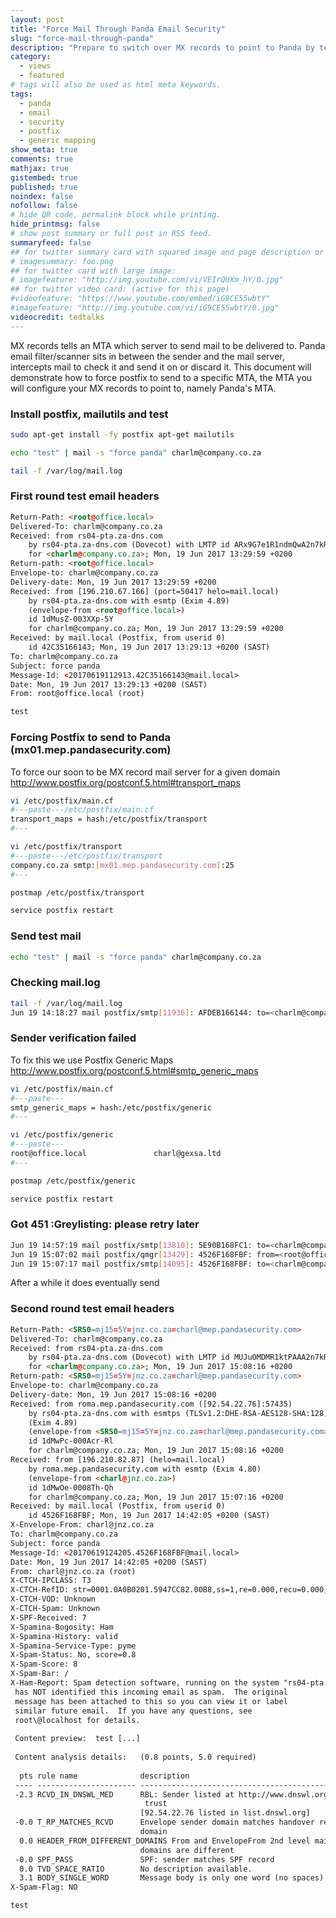 ```yaml
---
layout: post
title: "Force Mail Through Panda Email Security"
slug: "force-mail-through-panda"
description: "Prepare to switch over MX records to point to Panda by testing via this method"
category: 
  - views
  - featured
# tags will also be used as html meta keywords.
tags:
  - panda
  - email
  - security
  - postfix
  - generic mapping
show_meta: true
comments: true
mathjax: true
gistembed: true
published: true
noindex: false
nofollow: false
# hide QR code, permalink block while printing.
hide_printmsg: false
# show post summary or full post in RSS feed.
summaryfeed: false
## for twitter summary card with squared image and page description or page excerpt:
# imagesummary: foo.png
## for twitter card with large image:
# imagefeature: "http://img.youtube.com/vi/VEIrQUXm_hY/0.jpg"
## for twitter video card: (active for this page)
#videofeature: "https://www.youtube.com/embed/iG9CE55wbtY"
#imagefeature: "http://img.youtube.com/vi/iG9CE55wbtY/0.jpg"
videocredit: tedtalks
---
```


MX records tells an MTA which server to send mail to be delivered to.
Panda email filter/scanner sits in between the sender and the mail server, intercepts mail to check it and send it on or discard it.
This document will demonstrate how to force postfix to send to a specific MTA, the MTA you will configure your MX records to point to,
namely Panda's MTA.

<!--more-->
### Install postfix, mailutils and test
```bash
sudo apt-get install -fy postfix apt-get mailutils

echo "test" | mail -s "force panda" charlm@company.co.za

tail -f /var/log/mail.log
```

### First round test email headers
```html
Return-Path: <root@office.local>
Delivered-To: charlm@company.co.za
Received: from rs04-pta.za-dns.com
	by rs04-pta.za-dns.com (Dovecot) with LMTP id ARx9G7e1R1ndmQwA2n7kRA
	for <charlm@company.co.za>; Mon, 19 Jun 2017 13:29:59 +0200
Return-path: <root@office.local>
Envelope-to: charlm@company.co.za
Delivery-date: Mon, 19 Jun 2017 13:29:59 +0200
Received: from [196.210.67.166] (port=50417 helo=mail.local)
	by rs04-pta.za-dns.com with esmtp (Exim 4.89)
	(envelope-from <root@office.local>)
	id 1dMusZ-003XXp-5Y
	for charlm@company.co.za; Mon, 19 Jun 2017 13:29:59 +0200
Received: by mail.local (Postfix, from userid 0)
	id 42C35166143; Mon, 19 Jun 2017 13:29:13 +0200 (SAST)
To: charlm@company.co.za
Subject: force panda
Message-Id: <20170619112913.42C35166143@mail.local>
Date: Mon, 19 Jun 2017 13:29:13 +0200 (SAST)
From: root@office.local (root)

test
```

### Forcing Postfix to send to Panda (mx01.mep.pandasecurity.com)

To force our soon to be MX record mail server for a given domain
<http://www.postfix.org/postconf.5.html#transport_maps>

```bash
vi /etc/postfix/main.cf
#---paste---/etc/postfix/main.cf
transport_maps = hash:/etc/postfix/transport
#---

vi /etc/postfix/transport
#---paste---/etc/postfix/transport
company.co.za smtp:[mx01.mep.pandasecurity.com]:25
#---

postmap /etc/postfix/transport

service postfix restart
```

### Send test mail
```bash
echo "test" | mail -s "force panda" charlm@company.co.za
```

### Checking mail.log
```bash
tail -f /var/log/mail.log
Jun 19 14:18:27 mail postfix/smtp[11936]: AFDEB166144: to=<charlm@company.co.za>, relay=mx01.mep.pandasecurity.com[92.54.27.161]:25, delay=3, delays=0.08/0.01/1.4/1.5, dsn=5.0.0, status=bounced (host mx01.mep.pandasecurity.com[92.54.27.161] said: 550-Verification failed for <root@office.local> 550-Unrouteable address 550 Sender verification failed (in reply to RCPT TO command))
```

### Sender verification failed
To fix this we use Postfix Generic Maps
<http://www.postfix.org/postconf.5.html#smtp_generic_maps>

```bash
vi /etc/postfix/main.cf
#---paste---
smtp_generic_maps = hash:/etc/postfix/generic
#---

vi /etc/postfix/generic
#---paste---
root@office.local               charl@gexsa.ltd
#---

postmap /etc/postfix/generic

service postfix restart
```

### Got 451 :Greylisting: please retry later
```bash
Jun 19 14:57:19 mail postfix/smtp[13810]: 5E90B168FC1: to=<charlm@company.co.za>, relay=mx01.mep.pandasecurity.com[92.54.22.75]:25, delay=613, delays=595/0.03/13/4.6, dsn=4.0.0, status=deferred (host mx01.mep.pandasecurity.com[92.54.22.75] said: 451 :Greylisting: please retry later (in reply to RCPT TO command))
Jun 19 15:07:02 mail postfix/qmgr[13429]: 4526F168FBF: from=<root@office.local>, size=300, nrcpt=1 (queue active)
Jun 19 15:07:17 mail postfix/smtp[14095]: 4526F168FBF: to=<charlm@company.co.za>, relay=mx01.mep.pandasecurity.com[92.54.22.76]:25, delay=1512, delays=1497/0.02/1.1/14, dsn=2.0.0, status=sent (250 OK id=1dMwOe-0008Th-Qh)
```

After a while it does eventually send

### Second round test email headers
```html
Return-Path: <SRS0=mj15=5Y=jnz.co.za=charl@mep.pandasecurity.com>
Delivered-To: charlm@company.co.za
Received: from rs04-pta.za-dns.com
	by rs04-pta.za-dns.com (Dovecot) with LMTP id MUJuOMDMR1ktPAAA2n7kRA
	for <charlm@company.co.za>; Mon, 19 Jun 2017 15:08:16 +0200
Return-path: <SRS0=mj15=5Y=jnz.co.za=charl@mep.pandasecurity.com>
Envelope-to: charlm@company.co.za
Delivery-date: Mon, 19 Jun 2017 15:08:16 +0200
Received: from roma.mep.pandasecurity.com ([92.54.22.76]:57435)
	by rs04-pta.za-dns.com with esmtps (TLSv1.2:DHE-RSA-AES128-SHA:128)
	(Exim 4.89)
	(envelope-from <SRS0=mj15=5Y=jnz.co.za=charl@mep.pandasecurity.com>)
	id 1dMwPc-000Acr-Rl
	for charlm@company.co.za; Mon, 19 Jun 2017 15:08:16 +0200
Received: from [196.210.82.87] (helo=mail.local)
	by roma.mep.pandasecurity.com with esmtp (Exim 4.80)
	(envelope-from <charl@jnz.co.za>)
	id 1dMwOe-0008Th-Qh
	for charlm@company.co.za; Mon, 19 Jun 2017 15:07:16 +0200
Received: by mail.local (Postfix, from userid 0)
	id 4526F168FBF; Mon, 19 Jun 2017 14:42:05 +0200 (SAST)
X-Envelope-From: charl@jnz.co.za
To: charlm@company.co.za
Subject: force panda
Message-Id: <20170619124205.4526F168FBF@mail.local>
Date: Mon, 19 Jun 2017 14:42:05 +0200 (SAST)
From: charl@jnz.co.za (root)
X-CTCH-IPCLASS: T3
X-CTCH-RefID: str=0001.0A0B0201.5947CC82.00B8,ss=1,re=0.000,recu=0.000,reip=0.000,cl=1,cld=1,fgs=0
X-CTCH-VOD: Unknown
X-CTCH-Spam: Unknown
X-SPF-Received: 7
X-Spamina-Bogosity: Ham
X-Spamina-History: valid
X-Spamina-Service-Type: pyme
X-Spam-Status: No, score=0.8
X-Spam-Score: 8
X-Spam-Bar: /
X-Ham-Report: Spam detection software, running on the system "rs04-pta.za-dns.com",
 has NOT identified this incoming email as spam.  The original
 message has been attached to this so you can view it or label
 similar future email.  If you have any questions, see
 root\@localhost for details.
 
 Content preview:  test [...] 
 
 Content analysis details:   (0.8 points, 5.0 required)
 
  pts rule name              description
 ---- ---------------------- --------------------------------------------------
 -2.3 RCVD_IN_DNSWL_MED      RBL: Sender listed at http://www.dnswl.org/, medium
                              trust
                             [92.54.22.76 listed in list.dnswl.org]
 -0.0 T_RP_MATCHES_RCVD      Envelope sender domain matches handover relay
                             domain
  0.0 HEADER_FROM_DIFFERENT_DOMAINS From and EnvelopeFrom 2nd level mail
                             domains are different
 -0.0 SPF_PASS               SPF: sender matches SPF record
  0.0 TVD_SPACE_RATIO        No description available.
  3.1 BODY_SINGLE_WORD       Message body is only one word (no spaces)
X-Spam-Flag: NO

test
```
